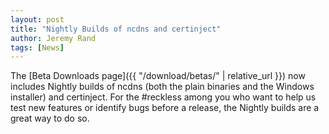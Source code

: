 ```yaml
---
layout: post
title: "Nightly Builds of ncdns and certinject"
author: Jeremy Rand
tags: [News]
---
```


The [Beta Downloads page]({{ "/download/betas/" | relative_url }}) now includes Nightly builds of ncdns (both the plain binaries and the Windows installer) and certinject.  For the #reckless among you who want to help us test new features or identify bugs before a release, the Nightly builds are a great way to do so.

